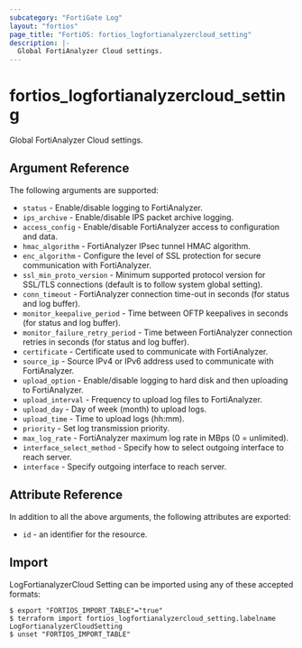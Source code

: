 ```yaml
---
subcategory: "FortiGate Log"
layout: "fortios"
page_title: "FortiOS: fortios_logfortianalyzercloud_setting"
description: |-
  Global FortiAnalyzer Cloud settings.
---
```


# fortios_logfortianalyzercloud_setting
Global FortiAnalyzer Cloud settings.

## Argument Reference

The following arguments are supported:

* `status` - Enable/disable logging to FortiAnalyzer.
* `ips_archive` - Enable/disable IPS packet archive logging.
* `access_config` - Enable/disable FortiAnalyzer access to configuration and data.
* `hmac_algorithm` - FortiAnalyzer IPsec tunnel HMAC algorithm.
* `enc_algorithm` - Configure the level of SSL protection for secure communication with FortiAnalyzer.
* `ssl_min_proto_version` - Minimum supported protocol version for SSL/TLS connections (default is to follow system global setting).
* `conn_timeout` - FortiAnalyzer connection time-out in seconds (for status and log buffer).
* `monitor_keepalive_period` - Time between OFTP keepalives in seconds (for status and log buffer).
* `monitor_failure_retry_period` - Time between FortiAnalyzer connection retries in seconds (for status and log buffer).
* `certificate` - Certificate used to communicate with FortiAnalyzer.
* `source_ip` - Source IPv4 or IPv6 address used to communicate with FortiAnalyzer.
* `upload_option` - Enable/disable logging to hard disk and then uploading to FortiAnalyzer.
* `upload_interval` - Frequency to upload log files to FortiAnalyzer.
* `upload_day` - Day of week (month) to upload logs.
* `upload_time` - Time to upload logs (hh:mm).
* `priority` - Set log transmission priority.
* `max_log_rate` - FortiAnalyzer maximum log rate in MBps (0 = unlimited).
* `interface_select_method` - Specify how to select outgoing interface to reach server.
* `interface` - Specify outgoing interface to reach server.


## Attribute Reference

In addition to all the above arguments, the following attributes are exported:
* `id` - an identifier for the resource.

## Import

LogFortianalyzerCloud Setting can be imported using any of these accepted formats:
```
$ export "FORTIOS_IMPORT_TABLE"="true"
$ terraform import fortios_logfortianalyzercloud_setting.labelname LogFortianalyzerCloudSetting
$ unset "FORTIOS_IMPORT_TABLE"
```
